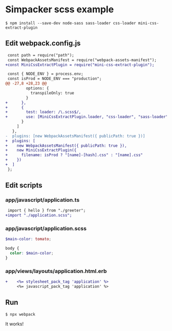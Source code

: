 # Simpacker scss example

```
$ npm install --save-dev node-sass sass-loader css-loader mini-css-extract-plugin
```

## Edit webpack.config.js

```diff
 const path = require("path");
 const WebpackAssetsManifest = require("webpack-assets-manifest");
+const MiniCssExtractPlugin = require("mini-css-extract-plugin");

 const { NODE_ENV } = process.env;
 const isProd = NODE_ENV === "production";
@@ -27,8 +28,23 @@
         options: {
           transpileOnly: true
         }
+      },
+      {
+        test: loader: /\.scss$/,
+        use: [MiniCssExtractPlugin.loader, "css-loader", "sass-loader"]
       }
     ]
   },
-  plugins: [new WebpackAssetsManifest({ publicPath: true })]
+  plugins: [
+    new WebpackAssetsManifest({ publicPath: true }),
+    new MiniCssExtractPlugin({
+      filename: isProd ? "[name]-[hash].css" : "[name].css"
+    })
+  ]
 };
```

## Edit scripts

### app/javascript/application.ts

```diff
 import { hello } from "./greeter";
+import "./application.scss";
```

### app/javascript/application.scss

```scss
$main-color: tomato;

body {
  color: $main-color;
}
```

### app/views/layouts/application.html.erb

```diff
+    <%= stylesheet_pack_tag 'application' %>
     <%= javascript_pack_tag 'application' %>
```

## Run

```
$ npx webpack
```

It works!

